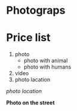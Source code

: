 # Photograps

# Price list

1. photo
    * photo with animal
    * photo with humans
2. video
3. photo lacation

*photo location*

**Photo on the street**